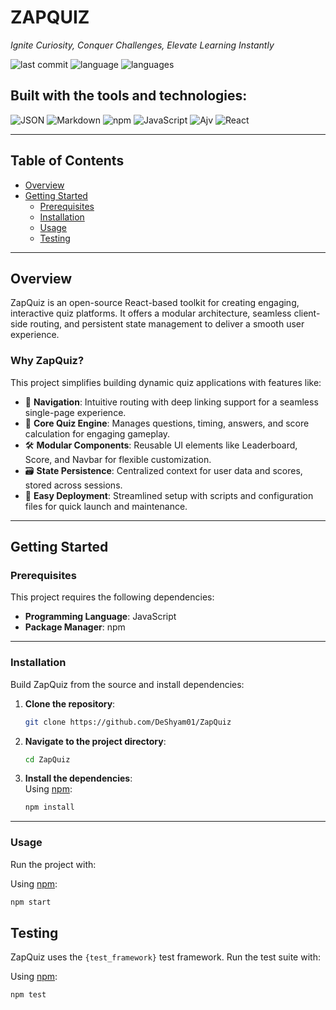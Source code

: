 # ZAPQUIZ

*Ignite Curiosity, Conquer Challenges, Elevate Learning Instantly*

![last commit](https://img.shields.io/badge/last%20commit-23 June 2025-brightgreen)
![language](https://img.shields.io/badge/javascript-67.6%25-yellow)
![languages](https://img.shields.io/badge/languages-3-blue)

## Built with the tools and technologies:

![JSON](https://img.shields.io/badge/-JSON-black?logo=json&logoColor=white)
![Markdown](https://img.shields.io/badge/-Markdown-black?logo=markdown&logoColor=white)
![npm](https://img.shields.io/badge/-npm-red?logo=npm&logoColor=white)
![JavaScript](https://img.shields.io/badge/-JavaScript-yellow?logo=javascript&logoColor=white)
![Ajv](https://img.shields.io/badge/-Ajv-cyan)
![React](https://img.shields.io/badge/-React-blue?logo=react)

---

## Table of Contents

- [Overview](#overview)
- [Getting Started](#getting-started)
  - [Prerequisites](#prerequisites)
  - [Installation](#installation)
  - [Usage](#usage)
  - [Testing](#testing)

---

## Overview

ZapQuiz is an open-source React-based toolkit for creating engaging, interactive quiz platforms. It offers a modular architecture, seamless client-side routing, and persistent state management to deliver a smooth user experience.

### Why ZapQuiz?

This project simplifies building dynamic quiz applications with features like:

- 🧭 **Navigation**: Intuitive routing with deep linking support for a seamless single-page experience.
- 🎯 **Core Quiz Engine**: Manages questions, timing, answers, and score calculation for engaging gameplay.
- 🛠️ **Modular Components**: Reusable UI elements like Leaderboard, Score, and Navbar for flexible customization.
- 🗃️ **State Persistence**: Centralized context for user data and scores, stored across sessions.
- 🚀 **Easy Deployment**: Streamlined setup with scripts and configuration files for quick launch and maintenance.

---

## Getting Started

### Prerequisites

This project requires the following dependencies:

- **Programming Language**: JavaScript  
- **Package Manager**: npm

---

### Installation

Build ZapQuiz from the source and install dependencies:

1. **Clone the repository**:
    ```bash
    git clone https://github.com/DeShyam01/ZapQuiz
    ```

2. **Navigate to the project directory**:
    ```bash
    cd ZapQuiz
    ```

3. **Install the dependencies**:  
    Using [npm](https://www.npmjs.com/):
    ```bash
    npm install
    ```

---

### Usage

Run the project with:

Using [npm](https://www.npmjs.com/):
```bash
npm start
```
## Testing

ZapQuiz uses the `{test_framework}` test framework. Run the test suite with:

Using [npm](https://www.npmjs.com/):

```bash
npm test
